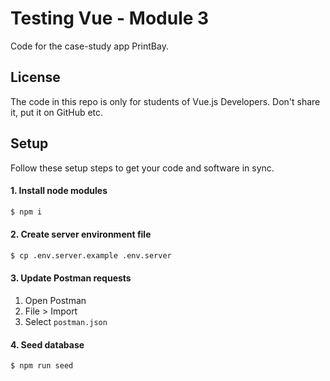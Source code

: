 # Testing Vue - Module 3

Code for the case-study app PrintBay.

## License

The code in this repo is only for students of Vue.js Developers. Don't share it, put it on GitHub etc.

## Setup

Follow these setup steps to get your code and software in sync.

#### 1. Install node modules

```bash
$ npm i
```

#### 2. Create server environment file

```bash
$ cp .env.server.example .env.server
```

#### 3. Update Postman requests

1. Open Postman
2. File > Import
3. Select `postman.json`


#### 4. Seed database

```bash
$ npm run seed
```
